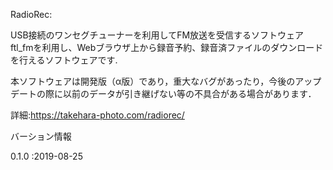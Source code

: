 RadioRec:

USB接続のワンセグチューナーを利用してFM放送を受信するソフトウェアftl_fmを利用し、Webブラウザ上から録音予約、録音済ファイルのダウンロードを行えるソフトウェアです.

本ソフトウェアは開発版（α版）であり，重大なバグがあったり，今後のアップデートの際に以前のデータが引き継げない等の不具合がある場合があります．

詳細:https://takehara-photo.com/radiorec/

バーション情報

0.1.0 :2019-08-25
